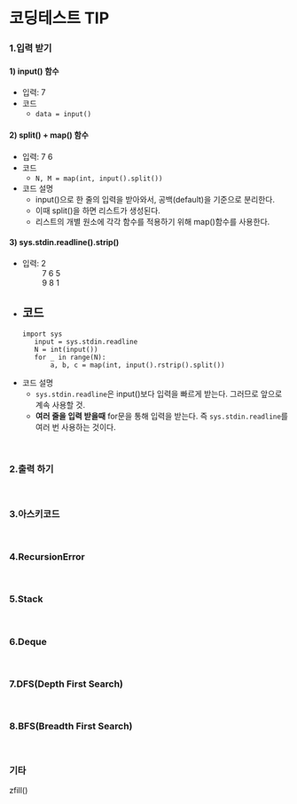 # 코딩테스트 TIP  


### 1.입력 받기
#### 1) input() 함수
- 입력: 7
- 코드
  - ```data = input()```

#### 2) split() + map() 함수
- 입력: 7 6
- 코드
  - ```N, M = map(int, input().split())```
- 코드 설명
  - input()으로 한 줄의 입력을 받아와서, 공백(default)을 기준으로 분리한다.
  - 이때 split()을 하면 리스트가 생성된다.
  - 리스트의 개별 원소에 각각 함수를 적용하기 위해 map()함수를 사용한다.
 
#### 3) sys.stdin.readline().strip()
- 입력: 2 </br>
&nbsp;&nbsp;&nbsp;&nbsp;&nbsp;&nbsp;&nbsp;&nbsp; 7 6 5 </br>
&nbsp;&nbsp;&nbsp;&nbsp;&nbsp;&nbsp;&nbsp;&nbsp; 9 8 1
- 코드
  -
    ```
    import sys
       input = sys.stdin.readline
       N = int(input())
       for _ in range(N):
           a, b, c = map(int, input().rstrip().split())
    ```
- 코드 설명
  - ```sys.stdin.readline```은 input()보다 입력을 빠르게 받는다. 그러므로 앞으로 계속 사용할 것.
  - **여러 줄을 입력 받을때** for문을 통해 입력을 받는다. 즉 ```sys.stdin.readline```를 여러 번 사용하는 것이다.

</br>

### 2.출력 하기

</br>

### 3.아스키코드

</br>

### 4.RecursionError

</br>

### 5.Stack

</br>

### 6.Deque

</br>

### 7.DFS(Depth First Search)

</br>

### 8.BFS(Breadth First Search)

</br>

### 기타
zfill()
